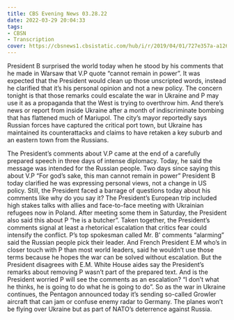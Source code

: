 ```yaml
---
title: CBS Evening News 03.28.22
date: 2022-03-29 20:04:33
tags:
- CBSN
- Transcription
cover: https://cbsnews1.cbsistatic.com/hub/i/r/2019/04/01/727e357a-a126-4138-a2c5-4d3222669d57/thumbnail/640x360/3ff2761028dc5c65cc4f07acd54bcd5c/cbsn2-logo-1920x1080.jpg
---
```

President B surprised the world today when he stood by his comments that he made in Warsaw that V.P quote “cannot remain in power”. It was expected that the President would clean up those unscripted words, instead he clarified that it’s his personal opinion and not a new policy. The concern tonight is that those remarks could escalate the war in Ukraine and P may use it as a propaganda that the West is trying to overthrow him. And there’s news or report from inside Ukraine after a month of indiscriminate bombing that has flattened much of Mariupol. The city’s mayor reportedly says Russian forces have captured the critical port town, but Ukraine has maintained its counterattacks and claims to have retaken a key suburb and an eastern town from the Russians. 

The President’s comments about V.P came at the end of a carefully prepared speech in three days of intense diplomacy. Today, he said the message was intended for the Russian people. Two days since saying this about V.P “For god’s sake, this man cannot remain in power” President B today clarified he was expressing personal views, not a change in US policy. Still, the President faced a barrage of questions today about his comments like why do you say it? The President’s European trip included high stakes talks with allies and face-to-face meeting with Ukrainian refugees now in Poland. After meeting some them in Saturday, the President also said this about P “he is a butcher”. Taken together, the President’s comments signal at least a rhetorical escalation that critics fear could intensify the conflict. P’s top spokesman called Mr. B’ comments “alarming” said the Russian people pick their leader. And French President E.M who’s in closer touch with P than most world leaders, said he wouldn’t use those terms because he hopes the war can be solved without escalation. But the President disagrees with E.M. White House aides say the President’s remarks about removing P wasn’t part of the prepared text. And is the President worried P will see the comments as an escalation? “I don’t what he thinks, he is going to do what he is going to do”. So as the war in Ukraine continues, the Pentagon announced today it’s sending so-called Growler aircraft that can jam or confuse enemy radar to Germany. The planes won’t be flying over Ukraine but as part of NATO’s deterrence against Russia. 
